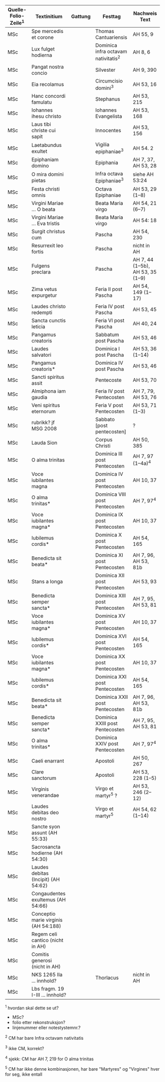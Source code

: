 | Quelle-Folio-Zeile<sup>1</sup> | Textinitium | Gattung | Festtag | Nachweis Text |
|--|--|--|--|--|
|MSc| Spe mercedis et corone || Thomas Cantuariensis | AH 55, 9 |
|MSc| Lux fulget hodierna || Dominica infra octavam nativitatis<sup>2</sup> | AH 8, 6 |
|MSc| Pangat nostra concio || Silvester | AH 9, 390 |
|MSc| Eia recolamus || Circumcisio domini<sup>3</sup> | AH 53, 16 |
|MSc| Hanc concordi famulatu || Stephanus | AH 53, 215 |
|MSc| Iohannes ihesu christo || Iohannes Evangelista | AH 53, 168 |
|MSc| Laus tibi christe cui sapit || Innocentes | AH 53, 156 | 
|MSc| Laetabundus exultet || Vigilia epiphaniae<sup>3</sup> | AH 54. 2 |
|MSc| Epiphaniam domino || Epiphania | AH 7, 37, AH 53, 28 |
|MSc| O mira domini pietas || Infra octava Epiphaniae<sup>3</sup> | siehe AH 53:24 |
|MSc| Festa christi omnis || Octava Epiphaniae | AH 53, 29 (1–8) |
|MSc| Virgini Mariae … O beata || Beata Maria virgo | AH 54, 21 (6–7) |
|MSc| Virgini Mariae … Eva tristis || Beata Maria virgo | AH 54: 18 |
|MSc| Surgit christus cum || Pascha | AH 54, 230 |
|MSc| Resurrexit leo fortis || Pascha | nicht in AH |
|MSc| Fulgens preclara || Pascha | AH 7, 44 (1–5b), AH 53, 35 (1–9) |
|MSc| Zima vetus expurgetur || Feria II post Pascha | AH 54, 149 (1–17) |
|MSc| Laudes christo redempti || Feria IV post Pascha | AH 53, 45 |
|MSc| Sancta cunctis leticia || Feria VI post Pascha | AH 40, 24 |
|MSc| Pangamus creatoris || Sabbatum post Pascha | AH 53, 46 |
|MSc| Laudes salvatori || Dominica I post Pascha | AH 53, 36 (1–14) |
|MSc| Pangamus creatoris* || Dominica IV post Pascha | AH 53, 46 |
|MSc| Sancti spiritus assit || Pentecoste | AH 53, 70 |
|MSc| Almiphona iam gaudia || Feria IV post Pentecosten | AH 7, 79, AH 53, 76 |
|MSc| Veni spiritus eternorum || Feria V post Pentecosten | AH 53, 71 (1–3) |
|MSc| rubrikk? jf MSG 2008 || Sabbato [post pentecosten] | ? |
|MSc| Lauda Sion || Corpus Christi | AH 50, 385 |
|MSc| O alma trinitas || Dominica III post Pentecosten | AH 7, 97 (1–4a)<sup>4</sup> |
|MSc| Voce iubilantes magna || Dominica IV post Pentecosten | AH 10, 37 |
|MSc| O alma trinitas* || Dominica VIII post Pentecosten | AH 7, 97<sup>4</sup> |
|MSc| Voce iubilantes magna* || Dominica IX post Pentecosten | AH 10, 37 |
|MSc| Iubilemus cordis* || Dominica X post Pentecosten | AH 54, 165 |
|MSc| Benedicta sit beata* || Dominica XI post Pentecosten | AH 7, 96, AH 53, 81b |
|MSc| Stans a longa || Dominica XII post Pentecosten | AH 53, 93 |
|MSc| Benedicta semper sancta* || Dominica XIII post Pentecosten | AH 7, 95, AH 53, 81 |
|MSc| Voce iubilantes magna* || Dominica XV post Pentecosten | AH 10, 37 |
|MSc| Iubilemus cordis* || Dominica XVI post Pentecosten | AH 54, 165 |
|MSc| Voce iubilantes magna* || Dominica XX post Pentecosten | AH 10, 37 |
|MSc| Iubilemus cordis* || Dominica XXI post Pentecosten | AH 54, 165 |
|MSc| Benedicta sit beata* || Dominica XXII post Pentecosten | AH 7, 96, AH 53, 81b |
|MSc| Benedicta semper sancta* || Dominica XXIII post Pentecosten | AH 7, 95, AH 53, 81 |
|MSc| O alma trinitas* || Dominica XXIV post Pentecosten | AH 7, 97<sup>4</sup> |
|MSc| Caeli enarrant || Apostoli | AH 50, 267 |
|MSc| Clare sanctorum || Apostoli | AH 53, 228 (1–5) |
|MSc| Virginis venerandae || Virgo et martyr<sup>5</sup> ? | AH 53, 246 (2–12) |
|MSc| Laudes debitas deo nostro || Virgo et martyr<sup>5</sup> | AH 54, 62 (1–14) |
|MSc| Sancte syon assunt (AH 55:33)
|MSc| Sacrosancta hodierne (AH 54:30)
|MSc| Laudes debitas (Incipit) (AH 54:62)
|MSc| Congaudentes exultemus (AH 54:66)
|MSc| Conceptio marie virginis (AH 54:188)
|MSc| Regem celi cantico (nicht in AH)
|MSc| Comitis generosi (nicht in AH)
|MSc| NKS 1265 IIa ... innhold? || Thorlacus | nicht in AH |
|MSc| Lbs fragm. 19 I-III ... innhold? |



<sup>1</sup> hvordan skal dette se ut?
- MSc?
- folio etter rekonstruksjon?
- linjenummer eller notestystemnr.?

<sup>2</sup> CM har bare Infra octavam nativitatis
 
<sup>3</sup> ikke CM, korrekt?
 
<sup>4</sup> sjekk: CM har AH 7, 219 for O alma trinitas

<sup>5</sup> CM har ikke denne kombinasjonen, har bare "Martyres" og "Virgines" hver for seg, ikke entall





